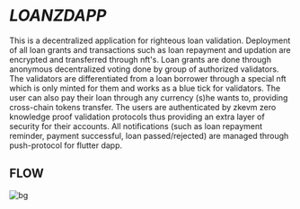 # *LOANZDAPP* 
This is a decentralized application for righteous loan validation.
Deployment of all loan grants and transactions such as loan repayment and updation are encrypted and transferred through nft's.
Loan grants are done through anonymous decentralized voting done by group of authorized validators.
The validators are differentiated from a loan borrower through a special nft which is only minted for them and works as a blue tick for validators.
The user can also pay their loan through any currency (s)he wants to, providing cross-chain tokens transfer.
The users are authenticated by zkevm zero knowledge proof validation protocols thus providing an extra layer of security for their accounts.
All notifications (such as loan repayment reminder, payment successful, loan passed/rejected) are managed through push-protocol for flutter dapp.


## FLOW
![bg](https://github.com/Tanmaydeep-Singh/loanzdaap-ETHIndia/assets/92568870/f37ff4a9-6a49-4742-a133-b524d2c6ac38)
